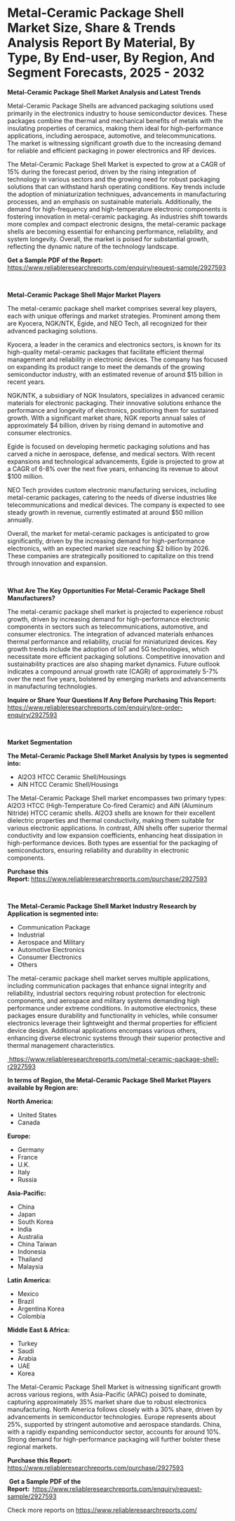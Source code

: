 <p><h1>Metal-Ceramic Package Shell Market Size, Share & Trends Analysis Report By Material, By Type, By End-user, By Region, And Segment Forecasts, 2025 - 2032</h1></p><p><strong>Metal-Ceramic Package Shell Market Analysis and Latest Trends</strong></p>
<p><p>Metal-Ceramic Package Shells are advanced packaging solutions used primarily in the electronics industry to house semiconductor devices. These packages combine the thermal and mechanical benefits of metals with the insulating properties of ceramics, making them ideal for high-performance applications, including aerospace, automotive, and telecommunications. The market is witnessing significant growth due to the increasing demand for reliable and efficient packaging in power electronics and RF devices.</p><p>The Metal-Ceramic Package Shell Market is expected to grow at a CAGR of 15% during the forecast period, driven by the rising integration of technology in various sectors and the growing need for robust packaging solutions that can withstand harsh operating conditions. Key trends include the adoption of miniaturization techniques, advancements in manufacturing processes, and an emphasis on sustainable materials. Additionally, the demand for high-frequency and high-temperature electronic components is fostering innovation in metal-ceramic packaging. As industries shift towards more complex and compact electronic designs, the metal-ceramic package shells are becoming essential for enhancing performance, reliability, and system longevity. Overall, the market is poised for substantial growth, reflecting the dynamic nature of the technology landscape.</p></p>
<p><strong>Get a Sample PDF of the Report:&nbsp;</strong> <a href="https://www.reliableresearchreports.com/enquiry/request-sample/2927593?utm_campaign=2243&utm_medium=2&utm_source=Github&utm_content=ia&utm_term=12032025&utm_id=metal-ceramic-package-shell">https://www.reliableresearchreports.com/enquiry/request-sample/2927593</a></p>
<p>&nbsp;</p>
<p><strong>Metal-Ceramic Package Shell Major Market Players</strong></p>
<p><p>The metal-ceramic package shell market comprises several key players, each with unique offerings and market strategies. Prominent among them are Kyocera, NGK/NTK, Egide, and NEO Tech, all recognized for their advanced packaging solutions. </p><p>Kyocera, a leader in the ceramics and electronics sectors, is known for its high-quality metal-ceramic packages that facilitate efficient thermal management and reliability in electronic devices. The company has focused on expanding its product range to meet the demands of the growing semiconductor industry, with an estimated revenue of around $15 billion in recent years.</p><p>NGK/NTK, a subsidiary of NGK Insulators, specializes in advanced ceramic materials for electronic packaging. Their innovative solutions enhance the performance and longevity of electronics, positioning them for sustained growth. With a significant market share, NGK reports annual sales of approximately $4 billion, driven by rising demand in automotive and consumer electronics.</p><p>Egide is focused on developing hermetic packaging solutions and has carved a niche in aerospace, defense, and medical sectors. With recent expansions and technological advancements, Egide is projected to grow at a CAGR of 6-8% over the next five years, enhancing its revenue to about $100 million.</p><p>NEO Tech provides custom electronic manufacturing services, including metal-ceramic packages, catering to the needs of diverse industries like telecommunications and medical devices. The company is expected to see steady growth in revenue, currently estimated at around $50 million annually.</p><p>Overall, the market for metal-ceramic packages is anticipated to grow significantly, driven by the increasing demand for high-performance electronics, with an expected market size reaching $2 billion by 2026. These companies are strategically positioned to capitalize on this trend through innovation and expansion.</p></p>
<p>&nbsp;</p>
<p><strong>What Are The Key Opportunities For Metal-Ceramic Package Shell Manufacturers?</strong></p>
<p><p>The metal-ceramic package shell market is projected to experience robust growth, driven by increasing demand for high-performance electronic components in sectors such as telecommunications, automotive, and consumer electronics. The integration of advanced materials enhances thermal performance and reliability, crucial for miniaturized devices. Key growth trends include the adoption of IoT and 5G technologies, which necessitate more efficient packaging solutions. Competitive innovation and sustainability practices are also shaping market dynamics. Future outlook indicates a compound annual growth rate (CAGR) of approximately 5-7% over the next five years, bolstered by emerging markets and advancements in manufacturing technologies.</p></p>
<p><strong>Inquire or Share Your Questions If Any Before Purchasing This Report:</strong> <a href="https://www.reliableresearchreports.com/enquiry/pre-order-enquiry/2927593?utm_campaign=2243&utm_medium=2&utm_source=Github&utm_content=ia&utm_term=12032025&utm_id=metal-ceramic-package-shell">https://www.reliableresearchreports.com/enquiry/pre-order-enquiry/2927593</a></p>
<p>&nbsp;</p>
<p><strong>Market Segmentation</strong></p>
<p><strong>The Metal-Ceramic Package Shell Market Analysis by types is segmented into:</strong></p>
<p><ul><li>Al2O3 HTCC Ceramic Shell/Housings</li><li>AlN HTCC Ceramic Shell/Housings</li></ul></p>
<p><p>The Metal-Ceramic Package Shell market encompasses two primary types: Al2O3 HTCC (High-Temperature Co-fired Ceramic) and AlN (Aluminum Nitride) HTCC ceramic shells. Al2O3 shells are known for their excellent dielectric properties and thermal conductivity, making them suitable for various electronic applications. In contrast, AlN shells offer superior thermal conductivity and low expansion coefficients, enhancing heat dissipation in high-performance devices. Both types are essential for the packaging of semiconductors, ensuring reliability and durability in electronic components.</p></p>
<p><strong>Purchase this Report:&nbsp;</strong><a href="https://www.reliableresearchreports.com/purchase/2927593?utm_campaign=2243&utm_medium=2&utm_source=Github&utm_content=ia&utm_term=12032025&utm_id=metal-ceramic-package-shell">https://www.reliableresearchreports.com/purchase/2927593</a></p>
<p>&nbsp;</p>
<p><strong>The Metal-Ceramic Package Shell Market Industry Research by Application is segmented into:</strong></p>
<p><ul><li>Communication Package</li><li>Industrial</li><li>Aerospace and Military</li><li>Automotive Electronics</li><li>Consumer Electronics</li><li>Others</li></ul></p>
<p><p>The metal-ceramic package shell market serves multiple applications, including communication packages that enhance signal integrity and reliability, industrial sectors requiring robust protection for electronic components, and aerospace and military systems demanding high performance under extreme conditions. In automotive electronics, these packages ensure durability and functionality in vehicles, while consumer electronics leverage their lightweight and thermal properties for efficient device design. Additional applications encompass various others, enhancing diverse electronic systems through their superior protective and thermal management characteristics.</p></p>
<p><a href="https://www.reliableresearchreports.com/metal-ceramic-package-shell-r2927593?utm_campaign=2243&utm_medium=2&utm_source=Github&utm_content=ia&utm_term=12032025&utm_id=metal-ceramic-package-shell">&nbsp;https://www.reliableresearchreports.com/metal-ceramic-package-shell-r2927593</a></p>
<p><strong>In terms of Region, the Metal-Ceramic Package Shell Market Players available by Region are:</strong></p>
<p>
    <p> <strong> North America: </strong>
        <ul>
            <li>United States</li>
            <li>Canada</li>
        </ul>
        </p> 
    <p> <strong> Europe: </strong>
        <ul>
            <li>Germany</li>
            <li>France</li>
            <li>U.K.</li>
            <li>Italy</li>
            <li>Russia</li>
        </ul>
        </p> 
    <p> <strong> Asia-Pacific: </strong>
        <ul>
            <li>China</li>
            <li>Japan</li>
            <li>South Korea</li>
            <li>India</li>
            <li>Australia</li>
            <li>China Taiwan</li>
            <li>Indonesia</li>
            <li>Thailand</li>
            <li>Malaysia</li>
        </ul>
        </p> 
    <p> <strong> Latin America: </strong>
        <ul>
            <li>Mexico</li>
            <li>Brazil</li>
            <li>Argentina Korea</li>
            <li>Colombia</li>
        </ul>
        </p> 
    <p> <strong> Middle East & Africa: </strong>
        <ul>
            <li>Turkey</li>
            <li>Saudi</li>
            <li>Arabia</li>
            <li>UAE</li>
            <li>Korea</li>
        </ul>
    </p>
    </p>
<p><p>The Metal-Ceramic Package Shell Market is witnessing significant growth across various regions, with Asia-Pacific (APAC) poised to dominate, capturing approximately 35% market share due to robust electronics manufacturing. North America follows closely with a 30% share, driven by advancements in semiconductor technologies. Europe represents about 25%, supported by stringent automotive and aerospace standards. China, with a rapidly expanding semiconductor sector, accounts for around 10%. Strong demand for high-performance packaging will further bolster these regional markets.</p></p>
<p><strong>Purchase this Report: </strong><a href="https://www.reliableresearchreports.com/purchase/2927593?utm_campaign=2243&utm_medium=2&utm_source=Github&utm_content=ia&utm_term=12032025&utm_id=metal-ceramic-package-shell">https://www.reliableresearchreports.com/purchase/2927593</a></p>
<p>&nbsp;<strong>Get a Sample PDF of the Report:&nbsp;&nbsp;</strong><a href="https://www.reliableresearchreports.com/enquiry/request-sample/2927593?utm_campaign=2243&utm_medium=2&utm_source=Github&utm_content=ia&utm_term=12032025&utm_id=metal-ceramic-package-shell">https://www.reliableresearchreports.com/enquiry/request-sample/2927593</a></p>
<p><strong></strong></p>
<p>Check more reports on <a href="https://www.reliableresearchreports.com/?utm_campaign=2243&utm_medium=2&utm_source=Github&utm_content=ia&utm_term=12032025&utm_id=metal-ceramic-package-shell">https://www.reliableresearchreports.com/</a></p>